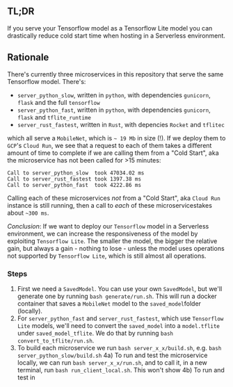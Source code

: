 ## TL;DR 

If you serve your Tensorflow model as a Tensorflow Lite model you 
can drastically reduce cold start time when hosting in a Serverless environment.

## Rationale

There's currently three microservices in this repository that serve the same Tensorflow model. There's:
 - `server_python_slow`, written in `python`, with dependencies `gunicorn`, `flask` and the full `tensorflow` 
 - `server_python_fast`, written in `python`, with dependencies `gunicorn`, `flask` and `tflite_runtime`
 - `server_rust_fastest`, written in `Rust`, with depencies `Rocket` and `tflitec`

which all serve a `MobileNet`, which is `~ 19 Mb` in size (!). If we deploy them to `GCP`'s `Cloud Run`,
we see that a request to each of them takes a different amount of time to complete if we 
are calling them from a "Cold Start", aka the microservice has not been called for >15 minutes:
```
Call to server_python_slow  took 47034.02 ms
Call to server_rust_fastest took 1397.38 ms
Call to server_python_fast  took 4222.86 ms
```
Calling each of these microservices *not* from a "Cold Start", aka `Cloud Run` instance is 
still running, then a call to _each_ of these microservicestakes about `~300 ms`.

*Conclusion*: If we want to deploy our `Tensorflow` model in a Serverless environment, we can 
increase the responsiveness of the model by exploiting `Tensorflow Lite`. The smaller the model, 
the bigger the relative gain, but always a gain - nothing to lose - unless the model uses 
operations not supported by `Tensorflow Lite`, which is still almost all operations.

### Steps
1) First we need a `SavedModel`. You can use your own `SavedModel`, but we'll generate one
by running `bash generate/run.sh`. This will run a docker container that saves a `MobileNet` model
to the `saved_model`folder (locally).
2) For `server_python_fast` and  `server_rust_fastest`, which use `Tensorflow Lite` models, we'll need
to convert the `saved_model` into a `model.tflite` under `saved_model_tflite`. We do that by running
`bash convert_to_tflite/run.sh`. 
3) To build each microservice we run `bash server_x_x/build.sh`, e.g. `bash server_python_slow/build.sh`
4a) To run and test the microservice locally, we can run `bash server_x_x/run.sh`, and to call it, 
in a new terminal, run `bash run_client_local.sh`. This won't show 
4b) To run and test in 







